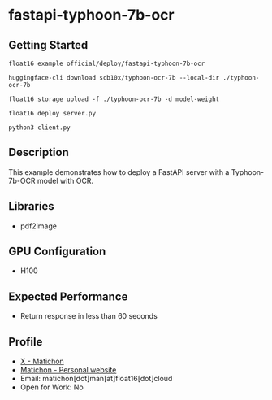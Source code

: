 # fastapi-typhoon-7b-ocr

## Getting Started

```
float16 example official/deploy/fastapi-typhoon-7b-ocr

huggingface-cli download scb10x/typhoon-ocr-7b --local-dir ./typhoon-ocr-7b

float16 storage upload -f ./typhoon-ocr-7b -d model-weight

float16 deploy server.py

python3 client.py
```

## Description

This example demonstrates how to deploy a FastAPI server with a Typhoon-7b-OCR model with OCR.

## Libraries 

- pdf2image

## GPU Configuration

- H100

## Expected Performance

- Return response in less than 60 seconds

## Profile

- [X - Matichon](https://x.com/KMatiDev1)
- [Matichon - Personal website](https://matichon.me)
- Email: matichon[dot]man[at]float16[dot]cloud
- Open for Work: No